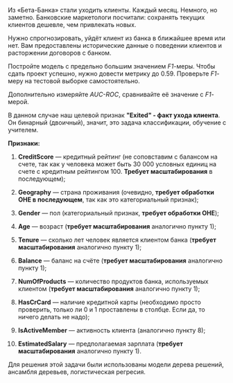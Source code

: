 Из «Бета-Банка» стали уходить клиенты. Каждый месяц. Немного, но заметно. Банковские маркетологи посчитали: сохранять текущих клиентов дешевле, чем привлекать новых.

Нужно спрогнозировать, уйдёт клиент из банка в ближайшее время или нет. Вам предоставлены исторические данные о поведении клиентов и расторжении договоров с банком. 

Постройте модель с предельно большим значением *F1*-меры. Чтобы сдать проект успешно, нужно довести метрику до 0.59. Проверьте *F1*-меру на тестовой выборке самостоятельно.

Дополнительно измеряйте *AUC-ROC*, сравнивайте её значение с *F1*-мерой.


В данном случае наш целевой признак **"Exited" - факт ухода клиента**. Он бинарный (двоичный), значит, это задача классификации, обучение с учителем.

**Признаки:**

1. **CreditScore** — кредитный рейтинг (не соповставим с балансом на счете, так как у человека может быть 30 000 условных единиц на счете с кредитным рейтингом 100. **Требует масштабирования** в последующем);

2. **Geography** — страна проживания (очевидно, **требует обработки OHE в последующем**, так как это категориальный признак);

3. **Gender** — пол (категориальный признак, **требует обработки OHE**);

4. **Age** — возраст (**требует масштабирования** аналогично пункту 1);

5. **Tenure** — сколько лет человек является клиентом банка (**требует масштабирования** аналогично пункту 1);

6. **Balance** — баланс на счёте (**требует масштабирования** аналогично пункту 1);

7. **NumOfProducts** — количество продуктов банка, используемых клиентом (**требует масштабирования** аналогично пункту 1);

8. **HasCrCard** — наличие кредитной карты (необходимо просто проверить, только ли 0 и 1 проставлены в столбце. Если да, то ничего делать не надо);

9. **IsActiveMember** — активность клиента (аналогично пункту 8);

10. **EstimatedSalary** — предполагаемая зарплата (**требует масштабирования** аналогично пункту 1).

Для решения этой задачи были использованы модели дерева решений, ансамбля деревьев, логистическая регресия.